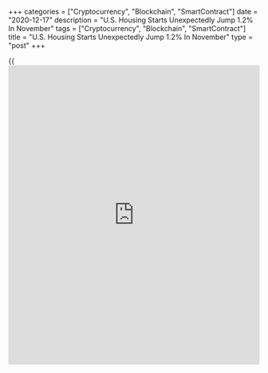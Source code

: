 +++
categories = ["Cryptocurrency", "Blockchain", "SmartContract"]
date = "2020-12-17"
description = "U.S. Housing Starts Unexpectedly Jump 1.2% In November"
tags = ["Cryptocurrency", "Blockchain", "SmartContract"]
title = "U.S. Housing Starts Unexpectedly Jump 1.2% In November"
type = "post"
+++

{{<iframe id="large-banner" src="https://www.bounty.group/#slide=18.0" width="100%" height="600" scrolling="no" style="border: 0px solid rgb(216, 221, 230); border-radius: 3px;">}}

A report released by the Commerce Department on Thursday showed new
residential construction in the U.S. unexpectedly increased in the month
of November.

The Commerce Department said housing starts jumped by 1.2 percent to an
annual rate of 1.547 million in November from a revised October rate of
1.528 million.

Economists had expected housing starts to come in unchanged compared to
the 1.530 million originally reported for the previous month.

The report also said building permits spiked by 6.2 percent to an annual
rate of 1.639 million in November from 1.544 million in October.

Building permits, an indicator of future housing demand, had been
expected to rise by 0.4 percent to a rate of 1.550 million.

For comments and feedback [contact](https://www.playgroundfx.com/contact/): editorial@rtt[news](https://www.letsplayfx.com/blog/forex-news-website/).com

[Economic News][1]

 **What parts of the world are seeing the best (and worst) economic
performances lately? Click[here][2] to check out our [Econ Scorecard][2]
and find out! See up-to-the-moment [ranking](https://www.playgroundfx.com/blog/crypto-exchange-ranking/)s for the best and worst
performers in [GDP][3], [unemployment rate][4], [inflation][2] and much
more.**

   1. www.rtt[news](https://www.letsplayfx.com/blog/forex-news-website/).com/Content/EconomicNews.aspx
   2. www.rtt[news](https://www.letsplayfx.com/blog/forex-news-website/).com/economic-scorecard/world-rank/CPI/highest-performance.aspx
   3. www.rtt[news](https://www.letsplayfx.com/blog/forex-news-website/).com/economic-scorecard/world-rank/GDP/highest-performance.aspx
   4. www.rtt[news](https://www.letsplayfx.com/blog/forex-news-website/).com/economic-scorecard/world-rank/unemployment-rate/lowest-performance.aspx